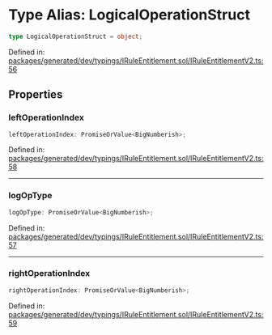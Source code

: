 # Type Alias: LogicalOperationStruct

```ts
type LogicalOperationStruct = object;
```

Defined in: [packages/generated/dev/typings/IRuleEntitlement.sol/IRuleEntitlementV2.ts:56](https://github.com/towns-protocol/towns/blob/0db1fd0ac7258e8db8cedfb6183e8eade8284fa1/packages/generated/dev/typings/IRuleEntitlement.sol/IRuleEntitlementV2.ts#L56)

## Properties

### leftOperationIndex

```ts
leftOperationIndex: PromiseOrValue<BigNumberish>;
```

Defined in: [packages/generated/dev/typings/IRuleEntitlement.sol/IRuleEntitlementV2.ts:58](https://github.com/towns-protocol/towns/blob/0db1fd0ac7258e8db8cedfb6183e8eade8284fa1/packages/generated/dev/typings/IRuleEntitlement.sol/IRuleEntitlementV2.ts#L58)

***

### logOpType

```ts
logOpType: PromiseOrValue<BigNumberish>;
```

Defined in: [packages/generated/dev/typings/IRuleEntitlement.sol/IRuleEntitlementV2.ts:57](https://github.com/towns-protocol/towns/blob/0db1fd0ac7258e8db8cedfb6183e8eade8284fa1/packages/generated/dev/typings/IRuleEntitlement.sol/IRuleEntitlementV2.ts#L57)

***

### rightOperationIndex

```ts
rightOperationIndex: PromiseOrValue<BigNumberish>;
```

Defined in: [packages/generated/dev/typings/IRuleEntitlement.sol/IRuleEntitlementV2.ts:59](https://github.com/towns-protocol/towns/blob/0db1fd0ac7258e8db8cedfb6183e8eade8284fa1/packages/generated/dev/typings/IRuleEntitlement.sol/IRuleEntitlementV2.ts#L59)
